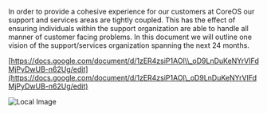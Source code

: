 In order to provide a cohesive experience for our customers at CoreOS our support and services areas are tightly coupled. This has the effect of ensuring individuals within the support organization are able to handle all manner of customer facing problems. In this document we will outline one vision of the support/services organization spanning the next 24 months.

[https://docs.google.com/document/d/1zER4zsiP1AOl\\_oD9LnDuKeNYrVIFdMjPyDwUB-n62Ug/edit](https://docs.google.com/document/d/1zER4zsiP1AOl\_oD9LnDuKeNYrVIFdMjPyDwUB-n62Ug/edit)

![Local Image](./gitbook/images/the-six-levels-of-proactive-support.png>)





